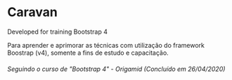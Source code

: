 # Caravan
Developed for training Bootstrap 4

Para aprender e aprimorar as técnicas com utilização do framework Boostrap (v4), somente a fins de estudo e capacitação.

###### Seguindo o curso de "Bootstrap 4" - Origamid (Concluído em 26/04/2020)
